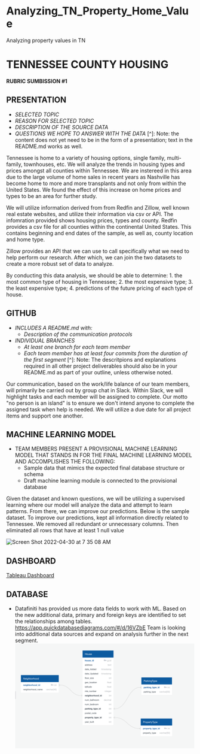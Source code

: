 # Analyzing_TN_Property_Home_Value
Analyzing property values in TN

# TENNESSEE COUNTY HOUSING
**RUBRIC SUMBISSION #1**

## **PRESENTATION**
- *SELECTED TOPIC*
- *REASON FOR SELECTED TOPIC*
- *DESCRIPTION OF THE SOURCE DATA*
- *QUESTIONS WE HOPE TO ANSWER WITH THE DATA*
[^]: Note: the content does not yet need to be in the form of a presentation; text in the README.md works as well.

Tennessee is home to a variety of housing options, single family, multi-family, townhouses, etc.  We will analyze the trends in housing types and prices amongst all counties within Tennessee.  We are instereed in this area due to the large volume of home sales in recent years as Nashville has become home to more and more transplants and not only from within the United States.  We found the effect of this increase on home prices and types to be an area for further study.

We will utilize information derived from from Redfin and Zillow, well known real estate websites, and utilize their information via csv or API.  The infomration provided shows housing prices, types and county.  Redfin provides a csv file for all counties within the continental United States.  This contains beginning and end dates of the sample, as well as, county location and home type.

Zillow provides an API that we can use to call specifically what we need to help perform our research.  After which, we can join the two datasets to create a more robust set of data to analyze.

By conducting this data analysis, we should be able to determine: 1. the most common type of housing in Tennessee; 2. the most expensive type; 3. the least expensive type; 4. predictions of the future pricing of each type of house.


## **GITHUB**
- *INCLUDES A README.md with:*
  - *Description of the communication protocols*
- *INDIVIDUAL BRANCHES*
  - *At least one branch for each team member*
  - *Each team member has at least four commits from the duration of the first segment*
[^]: Note: The descritpions and explanations required in all other project deliverables should also be in your README.md as part of your outline, unless otherwise noted.

Our communication, based on the work/life balance of our team members, will primarily be carried out by group chat in Slack.  Within Slack, we will highlight tasks and each member will be assigned to complete.  Our motto "no person is an island" is to ensure we don't intend anyone to complete the assigned task when help is needed.  We will utilize a due date for all project items and support one another.

## **MACHINE LEARNING MODEL**
- TEAM MEMBERS PRESENT A PROVISIONAL MACHINE LEARNING MODEL THAT STANDS IN FOR THE FINAL MACHINE LEARNING MODEL AND ACCOMPLISHES THE FOLLOWING:
  - Sample data that mimics the expected final database structure or schema
  - Draft machine learning module is connected to the provisional database

Given the dataset and known questions, we will be utilizing a supervised learning where our model will analyze the data and attempt to learn patterns.  From there, we can improve our predictions.  Below is the sample dataset.  To improve our predictions, kept all information directly related to Tennessee.  We removed all redundant or unnecessary columns.  Then eliminated all rows that have at least 1 null value

<img width="1178" alt="Screen Shot 2022-04-30 at 7 35 08 AM" src="https://user-images.githubusercontent.com/91889241/166105929-a2a1df2e-ebdf-4483-9374-98a4a1965b68.png">


## **DASHBOARD**
[Tableau Dashboard](https://public.tableau.com/app/profile/zachary.allgood/viz/AnalyzingPropertyValuesinTennessee/Story1?publish=yes)

## **DATABASE**
- Datafiniti has provided us more data fields to work with ML. Based on the new additional data, primary and foreign keys are identified to set the relationships among tables.
https://app.quickdatabasediagrams.com/#/d/16VZbE
Team is looking into additional data sources and expand on analysis further in the next segment.
![Version2ERD.png](images/Version2ERD.png)
